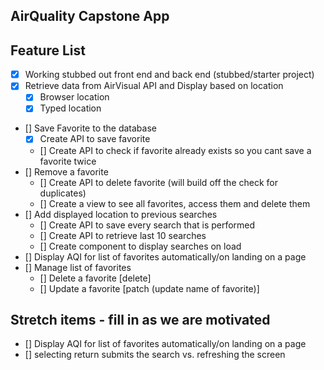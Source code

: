 ## AirQuality Capstone App

## Feature List
* [X] Working stubbed out front end and back end (stubbed/starter project)
* [X] Retrieve data from AirVisual API and Display based on location
    * [X] Browser location
    * [X] Typed location 
* [] Save Favorite to the database
    * [X] Create API to save favorite
    * [] Create API to check if favorite already exists so you cant save a favorite twice
* [] Remove a favorite
    * [] Create API to delete favorite (will build off the check for duplicates)
    * [] Create a view to see all favorites, access them and delete them
* [] Add displayed location to previous searches
    * [] Create API to save every search that is performed
    * [] Create API to retrieve last 10 searches
    * [] Create component to display searches on load
* [] Display AQI for list of favorites automatically/on landing on a page
* [] Manage list of favorites
    * [] Delete a favorite [delete]
    * [] Update a favorite [patch (update name of favorite)]

## Stretch items - fill in as we are motivated
* [] Display AQI for list of favorites automatically/on landing on a page
* [] selecting return submits the search vs. refreshing the screen